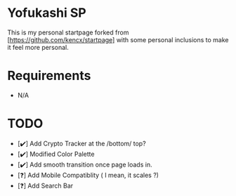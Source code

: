# Yofukashi SP
This is my personal startpage forked from [https://github.com/kencx/startpage]
with some personal inclusions to make it feel more personal.

# Requirements
* N/A

# TODO
* [✔️] Add Crypto Tracker at the /bottom/ top?
* [✔️] Modified Color Palette
* [✔️] Add smooth transition once page loads in.
* [❓] Add Mobile Compatiblity ( I mean, it scales ?)
* [❓] Add Search Bar